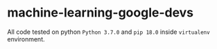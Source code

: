 # machine-learning-google-devs

All code tested on python `Python 3.7.0` and `pip 18.0` inside `virtualenv` environment.
